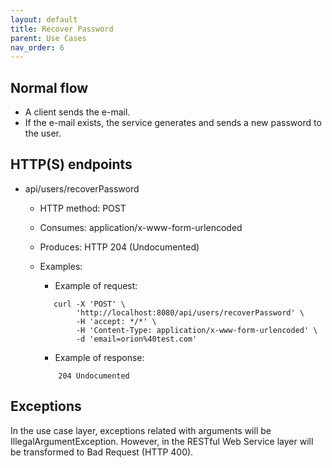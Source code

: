 ```yaml
---
layout: default
title: Recover Password
parent: Use Cases
nav_order: 6
---
```


## Normal flow

* A client sends the e-mail.
* If the e-mail exists, the service generates and sends a new password to the
  user.

## HTTP(S) endpoints

* api/users/recoverPassword
    * HTTP method: POST
    * Consumes: application/x-www-form-urlencoded
    * Produces: HTTP 204 (Undocumented)
    * Examples:

        * Example of request:
        ```shell
           curl -X 'POST' \
                'http://localhost:8080/api/users/recoverPassword' \
                -H 'accept: */*' \
                -H 'Content-Type: application/x-www-form-urlencoded' \
                -d 'email=orion%40test.com'
        ```
        * Example of response:
        ```
            204 Undocumented
        ```

## Exceptions

In the use case layer, exceptions related with arguments will be
IllegalArgumentException. However, in the RESTful Web Service layer will be
transformed to Bad Request (HTTP 400).
